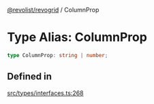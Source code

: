 [@revolist/revogrid](README.md) / ColumnProp

# Type Alias: ColumnProp

```ts
type ColumnProp: string | number;
```

## Defined in

[src/types/interfaces.ts:268](https://github.com/revolist/revogrid/blob/7eb028636fe9635cf32f3cf0775076c9e2dde053/src/types/interfaces.ts#L268)
